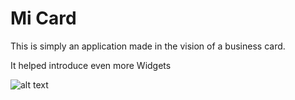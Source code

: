 # Mi Card

This is simply an application made in the vision of a business card.

It helped introduce even more Widgets


![alt text](https://raw.githubusercontent.com/omarelleboudy/Flutter/blob/master/mi_card_flutter/img.jpg)
